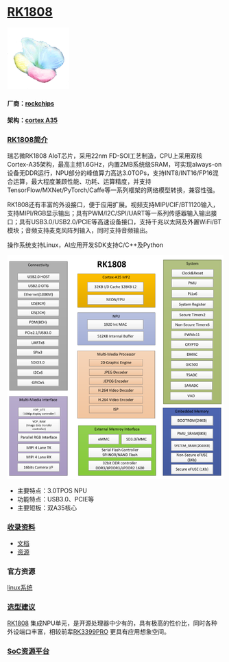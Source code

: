 ﻿# [RK1808](https://github.com/sochub/RK1808) 
[![sites](SoC/qitas.png)](http://www.qitas.cn)
#### 厂商：[rockchips](https://github.com/sochub/rockchips)
#### 架构：[cortex A35](https://github.com/sochub/CA35)
### [RK1808简介](https://github.com/sochub/RK1808/wiki)

瑞芯微RK1808 AIoT芯片，采用22nm FD-SOI工艺制造，CPU上采用双核Cortex-A35架构，最高主频1.6GHz，内置2MB系统级SRAM，可实现always-on设备无DDR运行，NPU部分的峰值算力高达3.0TOPs，支持INT8/INT16/FP16混合运算，最大程度兼顾性能、功耗、运算精度，并支持TensorFlow/MXNet/PyTorch/Caffe等一系列框架的网络模型转换，兼容性强。

RK1808还有丰富的外设接口，便于应用扩展。视频支持MIPI/CIF/BT1120输入，支持MIPI/RGB显示输出；具有PWM/I2C/SPI/UART等一系列传感器输入输出接口；具有USB3.0/USB2.0/PCIE等高速设备接口，支持千兆以太网及外置WiFi/BT模块；音频支持麦克风阵列输入，同时支持音频输出。

操作系统支持Linux，AI应用开发SDK支持C/C++及Python

[![sites](docs/RK1808.png)](http://rock-chips.com/a/cn/product/RK18xilie/2019/0529/988.html)

* 主要特点：3.0TPOS NPU
* 功能特点：USB3.0、PCIE等
* 主要短板：双A35核心

### [收录资料](https://github.com/sochub/RK1808)

* [文档](docs/)
* [资源](src/)

 ### 官方资源

 [linux系统](https://github.com/rockchip-linux/kernel.git)

### [选型建议](https://github.com/sochub)

[RK1808](https://github.com/sochub/RK1808) 集成NPU单元，是开源处理器中少有的，具有极高的性价比，同时各种外设端口丰富，相较前辈[RK3399PRO](https://github.com/sochub/RK3399PRO) 更具有应用想象空间。

###  [SoC资源平台](http://www.qitas.cn)